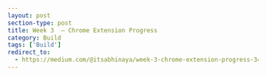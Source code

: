 ```yaml
---
layout: post
section-type: post
title: Week 3  — Chrome Extension Progress
category: Build	
tags: ['Build']
redirect_to:
  - https://medium.com/@itsabhinaya/week-3-chrome-extension-progress-349511c1d311
---
```

